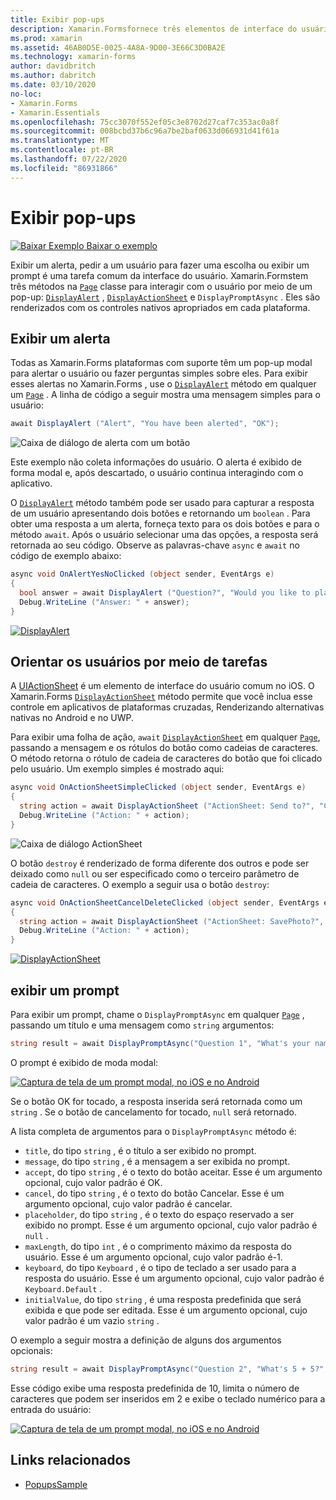 ```yaml
---
title: Exibir pop-ups
description: Xamarin.Formsfornece três elementos de interface do usuário pop-up – um alerta, uma planilha de ação e um prompt. Este artigo demonstra como usar o alerta, a folha de ações e as APIs de prompt para exibir caixas de diálogo que perguntam aos usuários perguntas simples, orientam os usuários por meio de tarefas e exibem prompts.
ms.prod: xamarin
ms.assetid: 46AB0D5E-0025-4A8A-9D00-3E66C3D0BA2E
ms.technology: xamarin-forms
author: davidbritch
ms.author: dabritch
ms.date: 03/10/2020
no-loc:
- Xamarin.Forms
- Xamarin.Essentials
ms.openlocfilehash: 75cc3070f552ef05c3e8702d27caf7c353ac0a8f
ms.sourcegitcommit: 008bcbd37b6c96a7be2baf0633d066931d41f61a
ms.translationtype: MT
ms.contentlocale: pt-BR
ms.lasthandoff: 07/22/2020
ms.locfileid: "86931866"
---
```

# <a name="display-pop-ups"></a>Exibir pop-ups

[![Baixar Exemplo](~/media/shared/download.png) Baixar o exemplo](https://docs.microsoft.com/samples/xamarin/xamarin-forms-samples/navigation-pop-ups)

Exibir um alerta, pedir a um usuário para fazer uma escolha ou exibir um prompt é uma tarefa comum da interface do usuário. Xamarin.Formstem três métodos na [`Page`](xref:Xamarin.Forms.Page) classe para interagir com o usuário por meio de um pop-up: [`DisplayAlert`](xref:Xamarin.Forms.Page.DisplayAlert*) , [`DisplayActionSheet`](xref:Xamarin.Forms.Page.DisplayActionSheet*) e `DisplayPromptAsync` . Eles são renderizados com os controles nativos apropriados em cada plataforma.

## <a name="display-an-alert"></a>Exibir um alerta

Todas as Xamarin.Forms plataformas com suporte têm um pop-up modal para alertar o usuário ou fazer perguntas simples sobre eles. Para exibir esses alertas no Xamarin.Forms , use o [`DisplayAlert`](xref:Xamarin.Forms.Page.DisplayAlert*) método em qualquer um [`Page`](xref:Xamarin.Forms.Page) . A linha de código a seguir mostra uma mensagem simples para o usuário:

```csharp
await DisplayAlert ("Alert", "You have been alerted", "OK");
```

![Caixa de diálogo de alerta com um botão](pop-ups-images/alert.png)

Este exemplo não coleta informações do usuário. O alerta é exibido de forma modal e, após descartado, o usuário continua interagindo com o aplicativo.

O [`DisplayAlert`](xref:Xamarin.Forms.Page.DisplayAlert*) método também pode ser usado para capturar a resposta de um usuário apresentando dois botões e retornando um `boolean` . Para obter uma resposta a um alerta, forneça texto para os dois botões e para o método `await`. Após o usuário selecionar uma das opções, a resposta será retornada ao seu código. Observe as palavras-chave `async` e `await` no código de exemplo abaixo:

```csharp
async void OnAlertYesNoClicked (object sender, EventArgs e)
{
  bool answer = await DisplayAlert ("Question?", "Would you like to play a game", "Yes", "No");
  Debug.WriteLine ("Answer: " + answer);
}
```

[![DisplayAlert](pop-ups-images/alert2-sml.png "Caixa de diálogo de alerta com dois botões")](pop-ups-images/alert2.png#lightbox "Caixa de diálogo de alerta com dois botões")

## <a name="guide-users-through-tasks"></a>Orientar os usuários por meio de tarefas

A [UIActionSheet](https://developer.apple.com/library/ios/documentation/uikit/reference/uiactionsheet_class/Reference/Reference.html) é um elemento de interface do usuário comum no iOS. O Xamarin.Forms [`DisplayActionSheet`](xref:Xamarin.Forms.Page.DisplayActionSheet*) método permite que você inclua esse controle em aplicativos de plataformas cruzadas, Renderizando alternativas nativas no Android e no UWP.

Para exibir uma folha de ação, `await` [`DisplayActionSheet`](xref:Xamarin.Forms.Page.DisplayActionSheet*) em qualquer [`Page`](xref:Xamarin.Forms.Page), passando a mensagem e os rótulos do botão como cadeias de caracteres. O método retorna o rótulo de cadeia de caracteres do botão que foi clicado pelo usuário. Um exemplo simples é mostrado aqui:

```csharp
async void OnActionSheetSimpleClicked (object sender, EventArgs e)
{
  string action = await DisplayActionSheet ("ActionSheet: Send to?", "Cancel", null, "Email", "Twitter", "Facebook");
  Debug.WriteLine ("Action: " + action);
}
```

![Caixa de diálogo ActionSheet](pop-ups-images/action.png)

O botão `destroy` é renderizado de forma diferente dos outros e pode ser deixado como `null` ou ser especificado como o terceiro parâmetro de cadeia de caracteres. O exemplo a seguir usa o botão `destroy`:

```csharp
async void OnActionSheetCancelDeleteClicked (object sender, EventArgs e)
{
  string action = await DisplayActionSheet ("ActionSheet: SavePhoto?", "Cancel", "Delete", "Photo Roll", "Email");
  Debug.WriteLine ("Action: " + action);
}
```

[![DisplayActionSheet](pop-ups-images/action2-sml.png "Caixa de diálogo da folha de ações com o botão destruir")](pop-ups-images/action2.png#lightbox "Caixa de diálogo da folha de ações com o botão destruir")

## <a name="display-a-prompt"></a>exibir um prompt

Para exibir um prompt, chame o `DisplayPromptAsync` em qualquer [`Page`](xref:Xamarin.Forms.Page) , passando um título e uma mensagem como `string` argumentos:

```csharp
string result = await DisplayPromptAsync("Question 1", "What's your name?");
```

O prompt é exibido de moda modal:

[![Captura de tela de um prompt modal, no iOS e no Android](pop-ups-images/simple-prompt.png "Prompt modal")](pop-ups-images/simple-prompt-large.png#lightbox "Prompt modal")

Se o botão OK for tocado, a resposta inserida será retornada como um `string` . Se o botão de cancelamento for tocado, `null` será retornado.

A lista completa de argumentos para o `DisplayPromptAsync` método é:

- `title`, do tipo `string` , é o título a ser exibido no prompt.
- `message`, do tipo `string` , é a mensagem a ser exibida no prompt.
- `accept`, do tipo `string` , é o texto do botão aceitar. Esse é um argumento opcional, cujo valor padrão é OK.
- `cancel`, do tipo `string` , é o texto do botão Cancelar. Esse é um argumento opcional, cujo valor padrão é cancelar.
- `placeholder`, do tipo `string` , é o texto do espaço reservado a ser exibido no prompt. Esse é um argumento opcional, cujo valor padrão é `null` .
- `maxLength`, do tipo `int` , é o comprimento máximo da resposta do usuário. Esse é um argumento opcional, cujo valor padrão é-1.
- `keyboard`, do tipo `Keyboard` , é o tipo de teclado a ser usado para a resposta do usuário. Esse é um argumento opcional, cujo valor padrão é `Keyboard.Default` .
- `initialValue`, do tipo `string` , é uma resposta predefinida que será exibida e que pode ser editada. Esse é um argumento opcional, cujo valor padrão é um vazio `string` .

O exemplo a seguir mostra a definição de alguns dos argumentos opcionais:

```csharp
string result = await DisplayPromptAsync("Question 2", "What's 5 + 5?", initialValue: "10", maxLength: 2, keyboard: Keyboard.Numeric);
```

Esse código exibe uma resposta predefinida de 10, limita o número de caracteres que podem ser inseridos em 2 e exibe o teclado numérico para a entrada do usuário:

[![Captura de tela de um prompt modal, no iOS e no Android](pop-ups-images/keyboard-prompt.png "Prompt modal")](pop-ups-images/keyboard-prompt-large.png#lightbox "Prompt modal")

## <a name="related-links"></a>Links relacionados

- [PopupsSample](https://docs.microsoft.com/samples/xamarin/xamarin-forms-samples/navigation-pop-ups)
